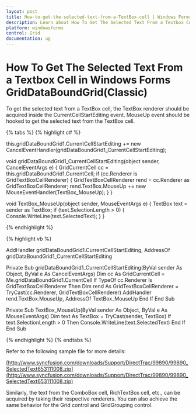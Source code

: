 ```yaml
---
layout: post
title: How-to-get-the-selected-text-from-a-TextBox-cell | Windows Forms | Syncfusion
description: Learn about How To Get The Selected Text From a Textbox Cell support in Syncfusion Windows Forms GridDataBoundGrid(Classic) control and more details.
platform: windowsforms
control: Grid
documentation: ug
---
```


# How To Get The Selected Text From a Textbox Cell in Windows Forms GridDataBoundGrid(Classic)

To get the selected text from a TextBox cell, the TextBox renderer should be acquired inside the CurrentCellStartEditing event. MouseUp event should be hooked to get the selected text from the TextBox cell.

{% tabs %}
{% highlight c# %}

this.gridDataBoundGrid1.CurrentCellStartEditing += new CancelEventHandler(gridDataBoundGrid1_CurrentCellStartEditing);

void gridDataBoundGrid1_CurrentCellStartEditing(object sender, CancelEventArgs e)
{
    GridCurrentCell cc = this.gridDataBoundGrid1.CurrentCell;
    if (cc.Renderer is GridTextBoxCellRenderer)
    {
        GridTextBoxCellRenderer rend = cc.Renderer as GridTextBoxCellRenderer;
        rend.TextBox.MouseUp += new MouseEventHandler(TextBox_MouseUp);
    }
}

void TextBox_MouseUp(object sender, MouseEventArgs e)
{
    TextBox text = sender as TextBox;
    if (text.SelectionLength > 0)
    {
        Console.WriteLine(text.SelectedText);
    }
}

{% endhighlight %}

{% highlight vb %}

AddHandler gridDataBoundGrid1.CurrentCellStartEditing, AddressOf gridDataBoundGrid1_CurrentCellStartEditing

Private Sub gridDataBoundGrid1_CurrentCellStartEditing(ByVal sender As Object, ByVal e As CancelEventArgs)
Dim cc As GridCurrentCell = Me.gridDataBoundGrid1.CurrentCell
If TypeOf cc.Renderer Is GridTextBoxCellRenderer Then
Dim rend As GridTextBoxCellRenderer = TryCast(cc.Renderer, GridTextBoxCellRenderer)
AddHandler rend.TextBox.MouseUp, AddressOf TextBox_MouseUp
End If
End Sub

Private Sub TextBox_MouseUp(ByVal sender As Object, ByVal e As MouseEventArgs)
Dim text As TextBox = TryCast(sender, TextBox)
If text.SelectionLength > 0 Then
Console.WriteLine(text.SelectedText)
End If
End Sub

{% endhighlight %}
{% endtabs %}

Refer to the following sample file for more details:

[http://www.syncfusion.com/downloads/Support/DirectTrac/99890/99890_SelectedText653111008.zip](http://www.syncfusion.com/downloads/Support/DirectTrac/99890/99890_SelectedText653111008.zip)

Similarly, the text from the ComboBox cell, RichTextBox cell, etc., can be acquired by taking their respective renderers. You can also achieve the same behavior for the Grid control and GridGrouping control.

